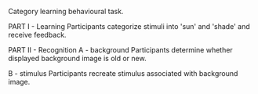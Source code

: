 Category learning behavioural task.

PART I - Learning
Participants categorize stimuli into 'sun' and 'shade' and receive feedback.

PART II - Recognition
A - background
Participants determine whether displayed background image is old or new.

B - stimulus
Participants recreate stimulus associated with background image.
